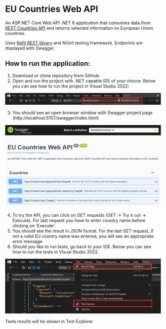 # EU Countries Web API
An ASP.NET Core Web API .NET 6 application that consumes data from [REST Countries API](https://restcountries.com/) and returns selected information on European Union countries.

Uses [Refit REST library](https://github.com/reactiveui/refit) and NUnit testing framework. Endpoints are displayed with Swagger.

## How to run the application:

1. Download or clone repository from GitHub.
2. Open and run the project with .NET capable IDE of your choice. Below you can see how to run the project in Visual Studio 2022:

![screenshot](/scr/01.png "run-project-in-vs2022")

3. You should see an open browser window with Swagger project page (http://localhost:5157/swagger/index.html)

![screenshot](/scr/02.png "swagger-endpoints")

4. To try the API, you can click on GET requests (GET -> Try it out -> Execute). For last request you have to enter country name before clicking on 'Execute'.
5. You should see the result in JSON format. For the last GET request, if not a valid EU country name was entered, you will see an appropriate error message.
6. Should you like to run tests, go back to your IDE. Below you can see how to run the tests in Visual Studio 2022. 

![screenshot](/scr/04.png "run-tests-vs2022")

Tests results will be shown in Test Explorer.
